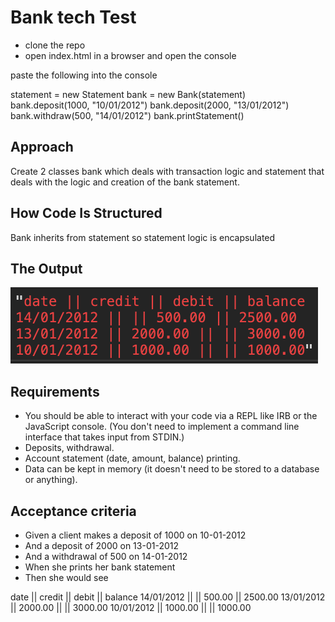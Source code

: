 # Bank tech Test

  - clone the repo
  - open index.html in a browser and open the console


  paste the following into the console

  statement = new Statement 
  bank = new Bank(statement)
  bank.deposit(1000, "10/01/2012")
  bank.deposit(2000, "13/01/2012")
  bank.withdraw(500, "14/01/2012")
  bank.printStatement()

## Approach

Create 2 classes bank which deals with transaction logic and statement  that deals with the logic and creation of the bank statement. 

## How Code Is Structured
Bank inherits from statement so statement logic is encapsulated

## The Output

![image](./output.png)

## Requirements

  - You should be able to interact with your code via a REPL like IRB or the JavaScript console. (You don't need to implement a command line interface that takes input from STDIN.)
  - Deposits, withdrawal.
  - Account statement (date, amount, balance) printing.
  - Data can be kept in memory (it doesn't need to be stored to a database or anything).

## Acceptance criteria

  - Given a client makes a deposit of 1000 on 10-01-2012
  - And a deposit of 2000 on 13-01-2012
  - And a withdrawal of 500 on 14-01-2012
  - When she prints her bank statement
  - Then she would see

date || credit || debit || balance
14/01/2012 || || 500.00 || 2500.00
13/01/2012 || 2000.00 || || 3000.00
10/01/2012 || 1000.00 || || 1000.00
